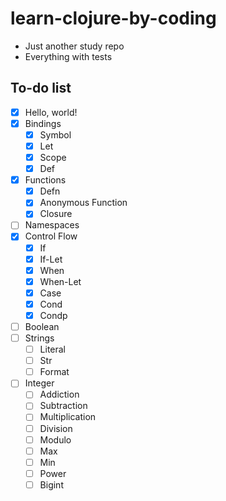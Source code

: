 # learn-clojure-by-coding
* Just another study repo
* Everything with tests


## To-do list

* [x] Hello, world!
* [x] Bindings
  * [x] Symbol
  * [x] Let
  * [x] Scope
  * [x] Def
* [x] Functions
  * [x] Defn
  * [x] Anonymous Function
  * [x] Closure
* [ ] Namespaces
* [x] Control Flow
  * [x] If
  * [x] If-Let
  * [x] When
  * [x] When-Let
  * [x] Case
  * [x] Cond
  * [x] Condp
* [ ] Boolean
* [ ] Strings
  * [ ] Literal
  * [ ] Str
  * [ ] Format
* [ ] Integer
  * [ ] Addiction
  * [ ] Subtraction
  * [ ] Multiplication
  * [ ] Division
  * [ ] Modulo
  * [ ] Max
  * [ ] Min
  * [ ] Power
  * [ ] Bigint
